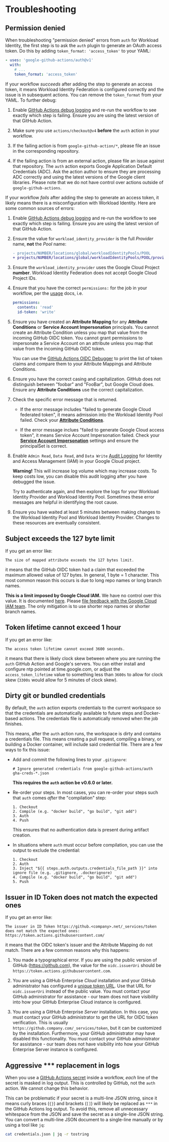 # Troubleshooting

## Permission denied

When troubleshooting "permission denied" errors from `auth` for Workload
Identity, the first step is to ask the `auth` plugin to generate an OAuth access
token. Do this by adding `token_format: 'access_token'` to your YAML:

```yaml
- uses: 'google-github-actions/auth@v1'
  with:
    # ...
    token_format: 'access_token'
```

If your workflow _succeeds_ after adding the step to generate an access token,
it means Workload Identity Federation is configured correctly and the issue is
in subsequent actions. You can remove the `token_format` from your YAML. To
further debug:

1.  Enable [GitHub Actions debug logging][debug-logs] and re-run the workflow to
    see exactly which step is failing. Ensure you are using the latest version
    of that GitHub Action.

1.  Make sure you use `actions/checkout@v4` **before** the `auth` action in your
    workflow.

1.  If the failing action is from `google-github-action/*`, please file an issue
    in the corresponding repository.

1.  If the failing action is from an external action, please file an issue
    against that repository. The `auth` action exports Google Application
    Default Credentials (ADC). Ask the action author to ensure they are
    processing ADC correctly and using the latest versions of the Google client
    libraries. Please note that we do not have control over actions outside of
    `google-github-actions`.

If your workflow _fails_ after adding the step to generate an access token,
it likely means there is a misconfiguration with Workload Identity. Here are
some common sources of errors:

1.  Enable [GitHub Actions debug logging][debug-logs] and re-run the workflow to
    see exactly which step is failing. Ensure you are using the latest version
    of that GitHub Action.

1.  Ensure the value for `workload_identity_provider` is the full _Provider_
    name, **not** the _Pool_ name:

    ```diff
    - projects/NUMBER/locations/global/workloadIdentityPools/POOL
    + projects/NUMBER/locations/global/workloadIdentityPools/POOL/providers/PROVIDER
    ```

1.  Ensure the `workload_identity_provider` uses the Google Cloud Project
    **number**. Workload Identity Federation does not accept Google Cloud
    Project IDs.

1.  Ensure that you have the correct `permissions:` for the job in your workflow, per
    the [usage](../README.md#usage) docs, i.e.

    ```yaml
    permissions:
      contents: 'read'
      id-token: 'write'
    ```

1.  Ensure you have created an **Attribute Mapping** for any **Attribute
    Conditions** or **Service Account Impersonation** principals. You cannot
    create an Attribute Condition unless you map that value from the incoming
    GitHub OIDC token. You cannot grant permissions to impersonate a Service
    Account on an attribute unless you map that value from the incoming GitHub
    OIDC token.

    You can use the [GitHub Actions OIDC Debugger][oidc-debugger] to print the
    list of token claims and compare them to your Attribute Mappings and
    Attribute Conditions.

1.  Ensure you have the correct casing and capitalization. GitHub does not
    distinguish between "foobar" and "FooBar", but Google Cloud does. Ensure any
    **Attribute Conditions** use the correct capitalization.

1.  Check the specific error message that is returned.

    -   If the error message includes "failed to generate Google Cloud federated
        token", it means admission into the Workload Identity Pool failed. Check
        your [**Attribute Conditions**][attribute-conditions].

    -   If the error message inclues "failed to generate Google Cloud access
        token", it means Service Account Impersonation failed. Check your
        [**Service Account Impersonation**][sa-impersonation] settings and
        ensure the principalSet is correct.

1.  Enable `Admin Read`, `Data Read`, and `Data Write` [Audit Logging][cal] for
    Identity and Access Management (IAM) in your Google Cloud project.

    **Warning!** This will increase log volume which may increase costs. To keep
    costs low, you can disable this audit logging after you have debugged the
    issue.

    Try to authenticate again, and then explore the logs for your Workload
    Identity Provider and Workload Identity Pool. Sometimes these error messages
    are helpful in identifying the root cause.

1.  Ensure you have waited at least 5 minutes between making changes to the
    Workload Identity Pool and Workload Identity Provider. Changes to these
    resources are eventually consistent.


## Subject exceeds the 127 byte limit

If you get an error like:

```text
The size of mapped attribute exceeds the 127 bytes limit.
```

it means that the GitHub OIDC token had a claim that exceeded the maximum
allowed value of 127 bytes. In general, 1 byte = 1 character. This most common
reason this occurs is due to long repo names or long branch names.

**This is a limit imposed by Google Cloud IAM.** We have no control over
this value. It is documented [here][wif-byte-limit]. Please [file feedback
with the Google Cloud IAM team][iam-feedback]. The only mitigation is to use
shorter repo names or shorter branch names.


## Token lifetime cannot exceed 1 hour

If you get an error like:

```text
The access token lifetime cannot exceed 3600 seconds.
```

it means that there is likely clock skew between where you are running the
`auth` GitHub Action and Google's servers. You can either install and configure
ntp pointed at time.google.com, or adjust the `access_token_lifetime` value to
something less than `3600s` to allow for clock skew (`3300s` would allow for 5
minutes of clock skew).


## Dirty git or bundled credentials

By default, the `auth` action exports credentials to the current workspace so
that the credentials are automatically available to future steps and
Docker-based actions. The credentials file is automatically removed when the job
finishes.

This means, after the `auth` action runs, the workspace is dirty and contains a
credentials file. This means creating a pull request, compiling a binary, or
building a Docker container, will include said credential file. There are a few
ways to fix this issue:

-   Add and commit the following lines to your `.gitignore`:

    ```text
    # Ignore generated credentials from google-github-actions/auth
    gha-creds-*.json
    ```

    **This requires the `auth` action be v0.6.0 or later.**

-   Re-order your steps. In most cases, you can re-order your steps such
    that `auth` comes _after_ the "compilation" step:

    ```text
    1. Checkout
    2. Compile (e.g. "docker build", "go build", "git add")
    3. Auth
    4. Push
    ```

    This ensures that no authentication data is present during artifact
    creation.

-   In situations where `auth` must occur before compilation, you can use
    the output to exclude the credential:

    ```text
    1. Checkout
    2. Auth
    3. Inject "${{ steps.auth.outputs.credentials_file_path }}" into ignore file (e.g. .gitignore, .dockerignore)
    4. Compile (e.g. "docker build", "go build", "git add")
    5. Push
    ```

## Issuer in ID Token does not match the expected ones

If you get an error like:

```text
The issuer in ID Token https://github.<company>.net/_services/token does not match the expected ones: https://token.actions.githubusercontent.com/
```

it means that the OIDC token's issuer and the Attribute Mapping do not match.
There are a few common reasons why this happens:

1.  You made a typographical error. If you are using the public version of
    GitHub (https://github.com), the value for the `oidc.issuerUri` should be
    `https://token.actions.githubusercontent.com`.

1.  You are using a GitHub Enterprise _Cloud_ installation and your GitHub
    administrator has configured a [unique token
    URL](https://docs.github.com/en/enterprise-cloud@latest/actions/deployment/security-hardening-your-deployments/about-security-hardening-with-openid-connect#switching-to-a-unique-token-url).
    Use that URL for `oidc.issuerUri` instead of the public value. You must
    contact your GitHub administrator for assistance - our team does not have
    visibility into how your GitHub Enterprise Cloud instance is configured.

1.  You are using a GitHub Enterprise _Server_ installation. In this case, you
    must contact your GitHub administrator to get the URL for OIDC token
    verification. This is usually `https://github.company.com/_services/token`,
    but it can be customized by the installation. Furthermore, your GitHub
    administrator may have disabled this functionality. You must contact your
    GitHub administrator for assistance  - our team does not have visibility
    into how your GitHub Enterprise Server instance is configured.


<a name="aggressive-replacement"></a>

## Aggressive *** replacement in logs

When you use a [GitHub Actions secret][github-secrets] inside a workflow, _each_
line of the secret is masked in log output. This is controlled by GitHub, not
the `auth` action. We cannot change this behavior.

This can be problematic if your secret is a multi-line JSON string, since it
means curly braces (`{}`) and brackets (`[]`) will likely be replaced as `***`
in the GitHub Actions log output. To avoid this, remove all unnecessary
whitespace from the JSON and save the secret as a single-line JSON string. You
can convert a multi-line JSON document to a single-line manually or by using a
tool like `jq`:

```sh
cat credentials.json | jq -r tostring
```


[attribute-conditions]: https://cloud.google.com/iam/docs/workload-identity-federation#conditions
[sa-impersonation]: https://cloud.google.com/iam/docs/workload-identity-federation#impersonation
[debug-logs]: https://docs.github.com/en/actions/monitoring-and-troubleshooting-workflows/enabling-debug-logging
[iam-feedback]: https://cloud.google.com/iam/docs/getting-support
[wif-byte-limit]: https://cloud.google.com/iam/docs/configuring-workload-identity-federation
[cal]: https://cloud.google.com/logging/docs/audit/configure-data-access
[github-secrets]: https://docs.github.com/en/actions/security-guides/encrypted-secrets
[oidc-debugger]: https://github.com/github/actions-oidc-debugger
